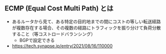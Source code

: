 ## ECMP (Equal Cost Multi Path) とは
- あるルータから見て、ある特定の目的地までの間にコストの等しい転送経路が複数存在する場合、その複数の経路にトラフィックを振り分けて負荷分散すること（等コストロードバランシング）
  - BGPで設定できる
- https://tech.synapse.jp/entry/2021/08/16/110000